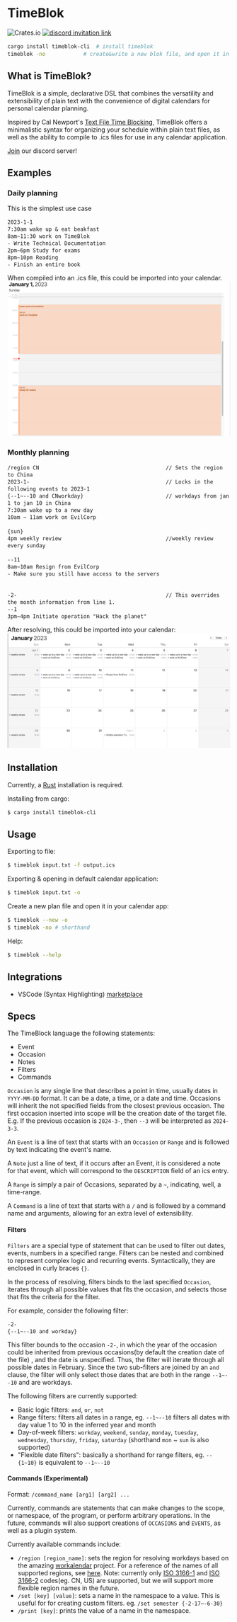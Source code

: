 # TimeBlok

![Crates.io](https://img.shields.io/crates/v/timeblok)
<a href="https://discord.gg/MXxsyAaeFg"><img alt="discord invitation link" src="https://dcbadge.vercel.app/api/server/MXxsyAaeFg?style=flat"></a>

```bash
cargo install timeblok-cli  # install timeblok 
timeblok -no            # create&write a new blok file, and open it in your calendar app! 
```

## What is TimeBlok? 
TimeBlok is a simple, declarative DSL that combines the versatility and extensibility of plain text 
with the convenience of digital calendars for 
personal calendar planning. 

Inspired by Cal Newport's [Text File Time Blocking](https://www.calnewport.com/blog/2020/03/16/text-file-time-blocking/), 
TimeBlok offers a minimalistic syntax for organizing your schedule within plain text files, 
as well as the ability to compile to .ics files for use in any calendar application.

[Join](https://discord.gg/MXxsyAaeFg) our discord server!

## Examples
### Daily planning
This is the simplest use case
```
2023-1-1
7:30am wake up & eat beakfast
8am~11:30 work on TimeBlok
- Write Technical Documentation
2pm~6pm Study for exams
8pm~10pm Reading
- Finish an entire book
```
When compiled into an .ics file, this could be imported into your calendar.
![](./media/dayplan.png)

### Monthly planning
```
/region CN                                        // Sets the region to China
2023-1-                                           // Locks in the following events to 2023-1
{--1~--10 and CNworkday}                          // workdays from jan 1 to jan 10 in China
7:30am wake up to a new day
10am ~ 11am work on EvilCorp

{sun}
4pm weekly review                                 //weekly review every sunday

--11
8am~10am Resign from EvilCorp
- Make sure you still have access to the servers


-2-                                               // This overrides the month information from line 1.
--1
3pm~4pm Initiate operation "Hack the planet"
```

After resolving, this could be imported into your calendar:
![](media/monthlyplan.png)

## Installation
Currently, a [Rust](https://www.rust-lang.org/) installation
is required.

Installing from cargo:
```bash
$ cargo install timeblok-cli
```


## Usage
Exporting to file:
```bash
$ timeblok input.txt -f output.ics
```

Exporting & opening in default calendar application:
```bash
$ timeblok input.txt -o
```

Create a new plan file and open it in your calendar app:
```bash
$ timeblok --new -o
$ timeblok -no # shorthand
```

Help:
```bash
$ timeblok --help
```

## Integrations
- VSCode (Syntax Highlighting) [marketplace](https://marketplace.visualstudio.com/items?itemName=JettChenT.vscode-timeblok)

## Specs 
The TimeBlock language the following statements:
- Event
- Occasion
- Notes
- Filters
- Commands

`Occasion` is any single line that describes a point in time, usually dates in `YYYY-MM-DD` format.
It can be a date, a time, or a date and time.
Occasions will inherit the not specified fields from the closest previous occasion.
The first occasion inserted into scope will be the creation date of the target file.
E.g. If the previous occasion is `2024-3-`, then `--3` will be interpreted as `2024-3-3`.

An `Event` is a line of text that starts with an `Occasion` or `Range` and is followed by text indicating the event's name.

A `Note` just a line of text, if it occurs after an Event, it is considered a note for that event, which will correspond to the 
`DESCRIPTION` field of an ics entry.

A `Range` is simply a pair of Occasions, separated by a `~`, indicating, well, a time-range.

A `Command` is a line of text that starts with a `/` and is followed by a command name and arguments, allowing for an extra level of extensibility.

#### Filters
`Filters` are a special type of statement that can be used to filter out dates, events, numbers in a specified range.
Filters can be nested and combined to represent complex logic and recurring events.
Syntactically, they are enclosed in curly braces `{}`.

In the process of resolving, filters binds to the last specified `Occasion`, iterates through all possible values that fits the occasion, 
and selects those that fits the criteria for the filter.

For example, consider the following filter:
```
-2-
{--1~--10 and workday}
```
This filter bounds to the occasion `-2-`, in which the year of the occasion could be inherited from previous occasions(by default the creation date of the file)
, and the date is unspecified.
Thus, the filter will iterate through all possible dates in February. 
Since the two sub-filters are joined by an `and` clause, the filter will only select those dates that are both in the range `--1~--10` and are workdays.

The following filters are currently supported:
- Basic logic filters: `and`, `or`, `not`
- Range filters: filters all dates in a range, eg. `--1~--10` filters all dates with day value 1 to 10 in the inferred year and month
- Day-of-week filters: `workday`, `weekend`,  `sunday`, `monday`, `tuesday`, `wednesday`, `thursday`, `friday`, `saturday` (shorthand `mon` ~ `sun` is also supported)
- "Flexible date filters": basically a shorthand for range filters, eg. `--{1~10}` is equivalent to `--1~--10`

#### Commands (Experimental)
Format: `/command_name [arg1] [arg2] ...`

Currently, commands are statements that can make changes to the scope, or namespace, of the program, or perform arbitrary operations.
In the future, commands will also support creations of `OCCASIONS` and `EVENTS`, as well as a plugin system.

Currently available commands include:
- `/region [region_name]`: sets the region for resolving workdays based on the amazing [workalendar](https://github.com/workalendar/workalendar) project. For a reference of the names of all supported regions, see [here](https://github.com/JettChenT/workalendar-hub/tree/main/workingdays). Note: currently only [ISO 3166-1](https://en.wikipedia.org/wiki/ISO_3166-1) and [ISO 3166-2](https://en.wikipedia.org/wiki/ISO_3166-2) codes(eg. CN, US) are supported, but we will support more flexible region names in the future.
- `/set [key] [value]`: sets a name in the namespace to a value. This is useful for for creating custom filters. eg. `/set semester {-2-17~-6-30}`
- `/print [key]`: prints the value of a name in the namespace. 